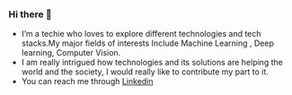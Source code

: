 ### Hi there 👋
* I’m a techie who loves to explore different technologies and tech stacks.My major fields of interests Include Machine Learning , Deep learning, Computer Vision.
* I am really intrigued how technologies and its solutions are helping the world and the society, I would really like to contribute my part to it.
* You can reach me through [Linkedin](https://www.linkedin.com/in/prakhar-dixit-712751149/)
        


<!--
**pdx97/pdx97** is a ✨ _special_ ✨ repository because its `README.md` (this file) appears on your GitHub profile.





